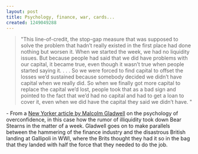 ```yaml
--- 
layout: post
title: Psychology, finance, war, cards...
created: 1249049288
---
```

<blockquote>"This line-of-credit, the stop-gap measure that was supposed to solve the problem that hadn’t really existed in the first place had done nothing but worsen it. When we started the week, we had no liquidity issues. But because people had said that we did have problems with our capital, it became true, even though it wasn’t true when people started saying it. . . . So we were forced to find capital to offset the losses we’d sustained because somebody decided we didn’t have capital when we really did. So when we finally got more capital to replace the capital we’d lost, people took that as a bad sign and pointed to the fact that we’d had no capital and had to get a loan to cover it, even when we did have the capital they said we didn’t have. "</blockquote>

\- From a <a href="http://www.newyorker.com/reporting/2009/07/27/090727fa_fact_gladwell?currentPage=all">New Yorker article by Malcolm Gladwell</a> on the psychology of overconfidence, in this case how the rumor of illiquidity took down Bear Stearns in the matter of a week.  Gladwell goes on to make parallels between the hammering of the finance industry and the disastrous British landing at Gallipoli in WWI, where the Brits thought they had it so in the bag that they landed with half the force that they needed to do the job. 

